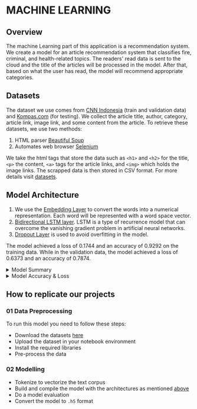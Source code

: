 # MACHINE LEARNING

## Overview

The machine Learning part of this application is a recommendation system. We create a model for an article recommendation system that classifies fire, criminal, and health-related topics. The readers' read data is sent to the cloud and the title of the articles will be processed in the model. After that, based on what the user has read, the model will recommend appropriate categories.

## Datasets

The dataset we use comes from [CNN Indonesia][cnn-id] (train and validation data) and [Kompas.com][kompas-id] (for testing). We collect the article title, author, category, article link, image link, and some content from the article. To retrieve these datasets, we use two methods:

1. HTML parser [Beautiful Soup][beautiful-soup]
2. Automates web browser [Selenium][selenium]

We take the html tags that store the data such as `<h1>` and `<h2>` for the title,`<p>` the content, `<a>` tags for the article links, and `<img>` which holds the image links. The scrapped data is then stored in CSV format.
For more details visit [datasets][link-id].

## Model Architecture

1.  We use the [Embedding Layer][embedding] to convert the words into a numerical representation. Each word will be represented with a word space vector.
2.  [Bidirectional LSTM layer][bidirectional]. LSTM is a type of recurrence model that can overcome the vanishing gradient problem in artificial neural networks.
3.  [Dropout Layer][dropout] is used to avoid overfitting in the model.

The model achieved a loss of 0.1744 and an accuracy of 0.9292 on the training data. While in the validation data, the model achieved a loss of 0.6373 and an accuracy of 0.7874.

<details>
<summary>Model Summary</summary>

![model-summary](model/model-summary.png)

</details>
<details>
<summary>Model Accuracy & Loss</summary>

![model-summary](model/accuracy.png)
![model-summary](model/loss.png)

</details>

## How to replicate our projects

### 01 Data Preprocessing

To run this model you need to follow these steps:

- Download the datasets [here][link-id]
- Upload the dataset in your notebook environment
- Install the required libraries
- Pre-process the data

### 02 Modelling

- Tokenize to vectorize the text corpus
- Build and compile the model with the architectures as mentioned [above](#model-architecture)
- Do a model evaluation
- Convert the model to `.h5` format

[cnn-id]: https://www.cnnindonesia.com
[kompas-id]: https://www.kompas.com
[link-id]: https://github.com/EmergenZ-Team/EmergenZ-ML/tree/main/datasets
[beautiful-soup]: https://www.crummy.com/software/BeautifulSoup/bs4/doc/
[selenium]: https://www.selenium.dev
[embedding]: https://www.tensorflow.org/api_docs/python/tf/keras/layers/Embedding
[bidirectional]: https://www.tensorflow.org/api_docs/python/tf/keras/layers/Bidirectional
[dropout]: https://www.tensorflow.org/api_docs/python/tf/keras/layers/Dropout
